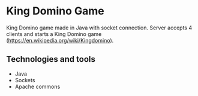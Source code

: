 # King Domino Game

King Domino game made in Java with socket connection. Server accepts 4 clients and starts a King Domino game (https://en.wikipedia.org/wiki/Kingdomino).

## Technologies and tools

- Java
- Sockets
- Apache commons
